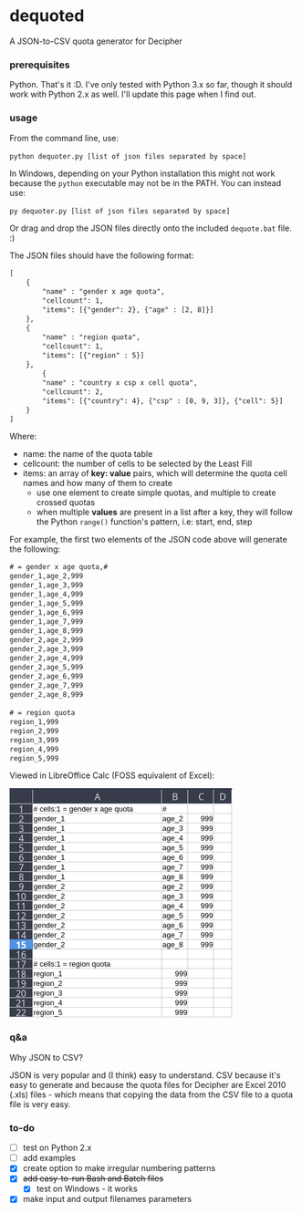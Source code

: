 # dequoted

A JSON-to-CSV quota generator for Decipher

### prerequisites

Python. That's it :D. I've only tested with Python 3.x so far, though it should work with Python 2.x as well. I'll update this page when I find out.

### usage

From the command line, use:

`python dequoter.py [list of json files separated by space]`

In Windows, depending on your Python installation this might not work because the `python` executable may not be in the PATH. You can instead use:

`py dequoter.py [list of json files separated by space]`

Or drag and drop the JSON files directly onto the included `dequote.bat` file. :)

The JSON files should have the following format:

```
[
	{
		"name" : "gender x age quota",
		"cellcount": 1,
		"items": [{"gender": 2}, {"age" : [2, 8]}]
	},
	{
		"name" : "region quota",
		"cellcount": 1,
		"items": [{"region" : 5}]
	},
		{
		"name" : "country x csp x cell quota",
		"cellcount": 2,
		"items": [{"country": 4}, {"csp" : [0, 9, 3]}, {"cell": 5}]
	}
]
```

Where:

- name: the name of the quota table
- cellcount: the number of cells to be selected by the Least Fill
- items: an array of **key: value** pairs, which will determine the quota cell names and how many of them to create
	- use one element to create simple quotas, and multiple to create crossed quotas
	- when multiple **values** are present in a list after a key, they will follow the Python `range()` function's pattern, i.e: start, end, step

For example, the first two elements of the JSON code above will generate the following:

```
# = gender x age quota,#
gender_1,age_2,999
gender_1,age_3,999
gender_1,age_4,999
gender_1,age_5,999
gender_1,age_6,999
gender_1,age_7,999
gender_1,age_8,999
gender_2,age_2,999
gender_2,age_3,999
gender_2,age_4,999
gender_2,age_5,999
gender_2,age_6,999
gender_2,age_7,999
gender_2,age_8,999

# = region quota
region_1,999
region_2,999
region_3,999
region_4,999
region_5,999
```

Viewed in LibreOffice Calc (FOSS equivalent of Excel):

![partial testdata result](screenshots/testdata_result.png?)

### q&a

Why JSON to CSV?

JSON is very popular and (I think) easy to understand. CSV because it's easy to generate and because the quota files for Decipher are Excel 2010 (.xls) files - which means that copying the data from the CSV file to a quota file is very easy.

### to-do

- [ ] test on Python 2.x
- [ ] add examples
- [x] create option to make irregular numbering patterns
- [x] ~~add easy-to-run Bash and Batch files~~
	- [x] test on Windows - it works
- [x] make input and output filenames parameters